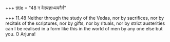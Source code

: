 +++
title = "48 न वेदयज्ञाध्ययनैर्न"

+++
11.48 Neither through the study of the Vedas, nor by sacrifices, nor by
recitals of the scriptures, nor by gifts, nor by rituals, nor by strict
austerities can I be realised in a form like this in the world of men by
any one else but you. O Arjuna!
